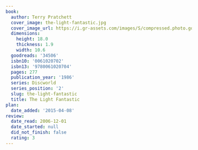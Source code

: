 ```yaml
---
book:
  author: Terry Pratchett
  cover_image: the-light-fantastic.jpg
  cover_image_url: https://i.gr-assets.com/images/S/compressed.photo.goodreads.com/books/1389554927l/34506.jpg
  dimensions:
    height: 18.0
    thickness: 1.9
    width: 10.6
  goodreads: '34506'
  isbn10: '0061020702'
  isbn13: '9780061020704'
  pages: 277
  publication_year: '1986'
  series: Discworld
  series_position: '2'
  slug: the-light-fantastic
  title: The Light Fantastic
plan:
  date_added: '2015-04-08'
review:
  date_read: 2006-12-01
  date_started: null
  did_not_finish: false
  rating: 3
---
```

